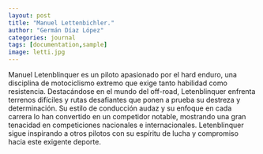 ```yaml
---
layout: post
title: "Manuel Lettenbichler."
author: "Germán Díaz López"
categories: journal
tags: [documentation,sample]
image: letti.jpg
---
```

Manuel Letenblinquer es un piloto apasionado por el hard enduro, una disciplina de motociclismo extremo que exige tanto habilidad como resistencia. 
Destacándose en el mundo del off-road, Letenblinquer enfrenta terrenos difíciles y rutas desafiantes que ponen a prueba su destreza y determinación. 
Su estilo de conducción audaz y su enfoque en cada carrera lo han convertido en un competidor notable, mostrando una gran tenacidad en competiciones nacionales e internacionales. 
Letenblinquer sigue inspirando a otros pilotos con su espíritu de lucha y compromiso hacia este exigente deporte.
